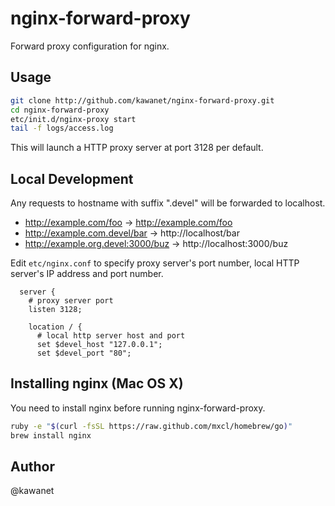 # nginx-forward-proxy

Forward proxy configuration for nginx.

## Usage

```sh
git clone http://github.com/kawanet/nginx-forward-proxy.git
cd nginx-forward-proxy
etc/init.d/nginx-proxy start
tail -f logs/access.log
```

This will launch a HTTP proxy server at port 3128 per default.

## Local Development

Any requests to hostname with suffix ".devel" will be forwarded to localhost.

- http://example.com/foo -> http://example.com/foo
- http://example.com.devel/bar -> http://localhost/bar
- http://example.org.devel:3000/buz -> http://localhost:3000/buz

Edit `etc/nginx.conf` to specify proxy server's port number, local HTTP server's IP address and port number.

```
  server {
    # proxy server port
    listen 3128;

    location / {
      # local http server host and port
      set $devel_host "127.0.0.1";
      set $devel_port "80";
```

## Installing nginx (Mac OS X)

You need to install nginx before running nginx-forward-proxy.

```sh
ruby -e "$(curl -fsSL https://raw.github.com/mxcl/homebrew/go)"
brew install nginx
```

## Author

@kawanet
